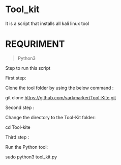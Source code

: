 # Tool_kit
It is a script that installs all kali linux tool 

#  REQURIMENT

> Python3

Step to run this script

 First step:

  Clone the tool folder by using the below command :

   git clone https://github.com/varkmarker/Tool-Kite.git

 Second step :

  Change the directory to the Tool-Kit folder:

   cd Tool-kite

 Third step :

  Run the Python tool:

   sudo python3 tool_kit.py
